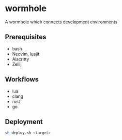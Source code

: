 # wormhole
A wormhole which connects development environments

## Prerequisites
- bash
- Neovim, luajit
- Alacritty
- Zellij

## Workflows
- lua
- clang
- rust
- go

## Deployment
```sh
sh deploy.sh <target>
```
